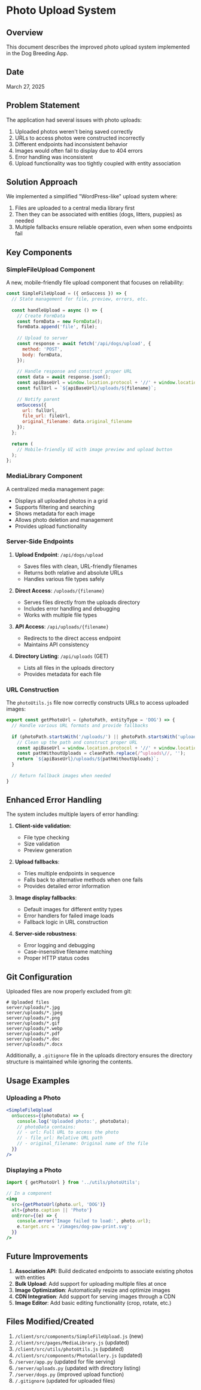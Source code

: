 # Photo Upload System

## Overview
This document describes the improved photo upload system implemented in the Dog Breeding App.

## Date
March 27, 2025

## Problem Statement
The application had several issues with photo uploads:

1. Uploaded photos weren't being saved correctly
2. URLs to access photos were constructed incorrectly
3. Different endpoints had inconsistent behavior
4. Images would often fail to display due to 404 errors
5. Error handling was inconsistent
6. Upload functionality was too tightly coupled with entity association

## Solution Approach
We implemented a simplified "WordPress-like" upload system where:

1. Files are uploaded to a central media library first
2. Then they can be associated with entities (dogs, litters, puppies) as needed
3. Multiple fallbacks ensure reliable operation, even when some endpoints fail

## Key Components

### SimpleFileUpload Component
A new, mobile-friendly file upload component that focuses on reliability:

```jsx
const SimpleFileUpload = ({ onSuccess }) => {
  // State management for file, preview, errors, etc.
  
  const handleUpload = async () => {
    // Create FormData
    const formData = new FormData();
    formData.append('file', file);
    
    // Upload to server
    const response = await fetch('/api/dogs/upload', {
      method: 'POST',
      body: formData,
    });
    
    // Handle response and construct proper URL
    const data = await response.json();
    const apiBaseUrl = window.location.protocol + '//' + window.location.hostname + ':5000';
    const fullUrl = `${apiBaseUrl}/uploads/${filename}`;
    
    // Notify parent
    onSuccess({
      url: fullUrl,
      file_url: fileUrl,
      original_filename: data.original_filename
    });
  };
  
  return (
    // Mobile-friendly UI with image preview and upload button
  );
};
```

### MediaLibrary Component
A centralized media management page:

- Displays all uploaded photos in a grid
- Supports filtering and searching
- Shows metadata for each image
- Allows photo deletion and management
- Provides upload functionality

### Server-Side Endpoints

1. **Upload Endpoint**: `/api/dogs/upload`
   - Saves files with clean, URL-friendly filenames
   - Returns both relative and absolute URLs
   - Handles various file types safely

2. **Direct Access**: `/uploads/{filename}`
   - Serves files directly from the uploads directory
   - Includes error handling and debugging
   - Works with multiple file types

3. **API Access**: `/api/uploads/{filename}`
   - Redirects to the direct access endpoint
   - Maintains API consistency

4. **Directory Listing**: `/api/uploads` (GET)
   - Lists all files in the uploads directory
   - Provides metadata for each file

### URL Construction
The `photoUtils.js` file now correctly constructs URLs to access uploaded images:

```javascript
export const getPhotoUrl = (photoPath, entityType = 'DOG') => {
  // Handle various URL formats and provide fallbacks
  
  if (photoPath.startsWith('/uploads/') || photoPath.startsWith('uploads/')) {
    // Clean up the path and construct proper URL
    const apiBaseUrl = window.location.protocol + '//' + window.location.hostname + ':5000';
    const pathWithoutUploads = cleanPath.replace(/^uploads\//, '');
    return `${apiBaseUrl}/uploads/${pathWithoutUploads}`;
  }
  
  // Return fallback images when needed
}
```

## Enhanced Error Handling

The system includes multiple layers of error handling:

1. **Client-side validation**:
   - File type checking
   - Size validation
   - Preview generation

2. **Upload fallbacks**:
   - Tries multiple endpoints in sequence
   - Falls back to alternative methods when one fails
   - Provides detailed error information

3. **Image display fallbacks**:
   - Default images for different entity types
   - Error handlers for failed image loads
   - Fallback logic in URL construction

4. **Server-side robustness**:
   - Error logging and debugging
   - Case-insensitive filename matching
   - Proper HTTP status codes

## Git Configuration

Uploaded files are now properly excluded from git:

```gitignore
# Uploaded files
server/uploads/*.jpg
server/uploads/*.jpeg
server/uploads/*.png
server/uploads/*.gif
server/uploads/*.webp
server/uploads/*.pdf
server/uploads/*.doc
server/uploads/*.docx
```

Additionally, a `.gitignore` file in the uploads directory ensures the directory structure is maintained while ignoring the contents.

## Usage Examples

### Uploading a Photo
```jsx
<SimpleFileUpload 
  onSuccess={(photoData) => {
    console.log('Uploaded photo:', photoData);
    // photoData contains:
    // - url: Full URL to access the photo
    // - file_url: Relative URL path
    // - original_filename: Original name of the file
  }}
/>
```

### Displaying a Photo
```jsx
import { getPhotoUrl } from '../utils/photoUtils';

// In a component
<img 
  src={getPhotoUrl(photo.url, 'DOG')} 
  alt={photo.caption || 'Photo'} 
  onError={(e) => {
    console.error('Image failed to load:', photo.url);
    e.target.src = '/images/dog-paw-print.svg';
  }}
/>
```

## Future Improvements

1. **Association API**: Build dedicated endpoints to associate existing photos with entities
2. **Bulk Upload**: Add support for uploading multiple files at once
3. **Image Optimization**: Automatically resize and optimize images
4. **CDN Integration**: Add support for serving images through a CDN
5. **Image Editor**: Add basic editing functionality (crop, rotate, etc.)

## Files Modified/Created

1. `/client/src/components/SimpleFileUpload.js` (new)
2. `/client/src/pages/MediaLibrary.js` (updated)
3. `/client/src/utils/photoUtils.js` (updated)
4. `/client/src/components/PhotoGallery.js` (updated)
5. `/server/app.py` (updated for file serving)
6. `/server/uploads.py` (updated with directory listing)
7. `/server/dogs.py` (improved upload function)
8. `/.gitignore` (updated for uploaded files)